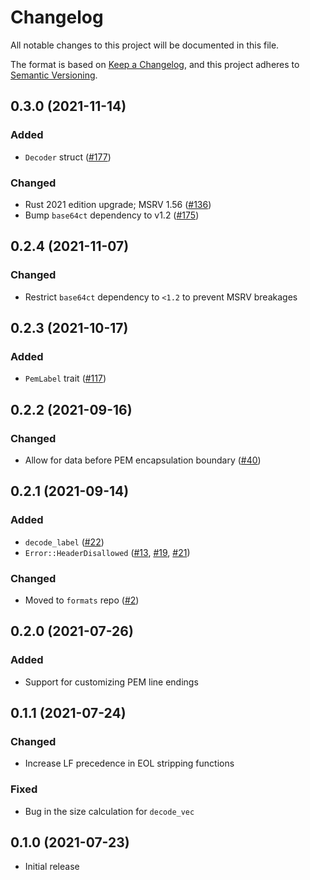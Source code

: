 # Changelog
All notable changes to this project will be documented in this file.

The format is based on [Keep a Changelog](https://keepachangelog.com/en/1.0.0/),
and this project adheres to [Semantic Versioning](https://semver.org/spec/v2.0.0.html).

## 0.3.0 (2021-11-14)
### Added
- `Decoder` struct ([#177])

### Changed
- Rust 2021 edition upgrade; MSRV 1.56 ([#136])
- Bump `base64ct` dependency to v1.2 ([#175])

[#136]: https://github.com/RustCrypto/formats/pull/136
[#175]: https://github.com/RustCrypto/formats/pull/175
[#177]: https://github.com/RustCrypto/formats/pull/177

## 0.2.4 (2021-11-07)
### Changed
- Restrict `base64ct` dependency to `<1.2` to prevent MSRV breakages

## 0.2.3 (2021-10-17)
### Added
- `PemLabel` trait ([#117])

[#117]: https://github.com/RustCrypto/formats/pull/117

## 0.2.2 (2021-09-16)
### Changed
- Allow for data before PEM encapsulation boundary ([#40])

[#40]: https://github.com/RustCrypto/formats/pull/40

## 0.2.1 (2021-09-14)
### Added
- `decode_label` ([#22])
- `Error::HeaderDisallowed` ([#13], [#19], [#21])

### Changed
- Moved to `formats` repo ([#2])

[#2]: https://github.com/RustCrypto/formats/pull/2
[#13]: https://github.com/RustCrypto/formats/pull/13
[#19]: https://github.com/RustCrypto/formats/pull/19
[#21]: https://github.com/RustCrypto/formats/pull/21
[#22]: https://github.com/RustCrypto/formats/pull/22

## 0.2.0 (2021-07-26)
### Added
- Support for customizing PEM line endings

## 0.1.1 (2021-07-24)
### Changed
- Increase LF precedence in EOL stripping functions

### Fixed
- Bug in the size calculation for `decode_vec`

## 0.1.0 (2021-07-23)
- Initial release
